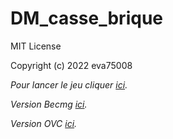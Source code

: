 # DM_casse_brique

MIT License

Copyright (c) 2022 eva75008

*Pour lancer le jeu cliquer [ici](https://kitao.github.io/pyxel/wasm/launcher/?run=eva75008.DM_casse_brique.cavok).*

*Version Becmg [ici](https://kitao.github.io/pyxel/wasm/launcher/?run=eva75008.DM_casse_brique.v2becmg).*

*Version OVC [ici](https://kitao.github.io/pyxel/wasm/launcher/?run=eva75008.DM_casse_brique.v3ovc).*

